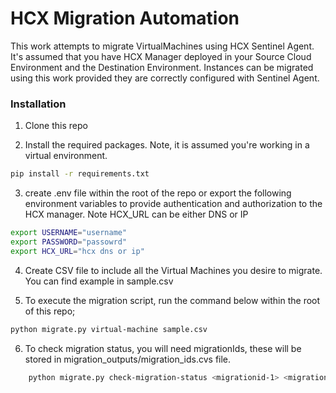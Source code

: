 # HCX Migration Automation

This work attempts to migrate VirtualMachines using HCX Sentinel Agent. It's assumed that you have HCX Manager deployed in your Source Cloud Environment and the Destination Environment. Instances can be migrated using this work provided they are correctly configured with Sentinel Agent.

### Installation

1.	Clone this repo

2.  Install the required packages. Note, it is assumed you're working in a virtual environment.
```bash
pip install -r requirements.txt
```
3. create .env file within the root of the repo or export the following environment variables to provide authentication and authorization to the HCX manager. Note HCX_URL can be either DNS or IP
```bash
export USERNAME="username"
export PASSWORD="passowrd"
export HCX_URL="hcx dns or ip"
```
4. Create CSV file to include all the Virtual Machines you desire to migrate. You can find example in sample.csv

5. To execute the migration script, run the command below within the root of this repo; 

```bash
python migrate.py virtual-machine sample.csv
```
6. To check migration status, you will need migrationIds, these will be stored in migration_outputs/migration_ids.cvs file. 
```bash
    python migrate.py check-migration-status <migrationid-1> <migrationid-2> <migrationid-3>
```